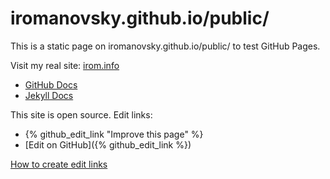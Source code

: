 # iromanovsky.github.io/public/

This is a static page on iromanovsky.github.io/public/ to test GitHub Pages.

Visit my real site: [irom.info](https://irom.info)

- [GitHub Docs](https://docs.github.com/en/pages)
- [Jekyll Docs](https://jekyllrb.com/docs/github-pages/)

This site is open source. Edit links:

- {% github_edit_link "Improve this page" %}
- [Edit on GitHub]({% github_edit_link %})

[How to create edit links](https://github.com/jekyll/github-metadata/blob/main/docs/edit-on-github-link.md)
